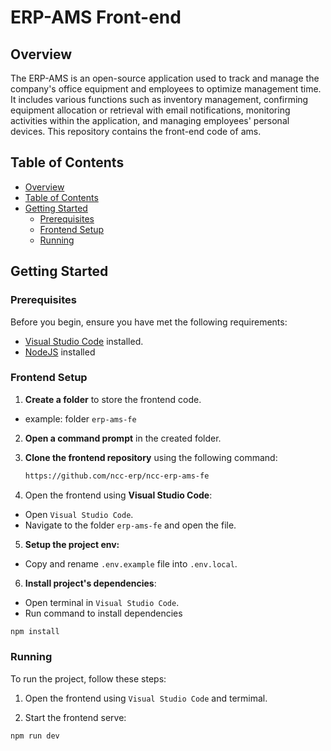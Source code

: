 # ERP-AMS Front-end




## Overview
The ERP-AMS is an open-source application used to track and manage the company's office equipment and employees to optimize management time. It includes various functions such as inventory management, confirming equipment allocation or retrieval with email notifications, monitoring activities within the application, and managing employees' personal devices. This repository contains the front-end code of ams.

## Table of Contents

- [Overview](#overview)
- [Table of Contents](#table-of-contents)
- [Getting Started](#getting-started)
  - [Prerequisites](#prerequisites)
  - [Frontend Setup](#frontend-setup)
  - [Running](#running)

## Getting Started

### Prerequisites

Before you begin, ensure you have met the following requirements:

- [Visual Studio Code](https://code.visualstudio.com/download) installed.
- [NodeJS](https://nodejs.org/en/download) installed

### Frontend Setup

1. **Create a folder** to store the frontend code.
- example:  folder `erp-ams-fe`

2. **Open a command prompt** in the created folder.

3. **Clone the frontend repository** using the following command:

   ```bash
   https://github.com/ncc-erp/ncc-erp-ams-fe
   ```

4. Open the frontend using **Visual Studio Code**:
- Open `Visual Studio Code`.
- Navigate to the folder `erp-ams-fe` and open the file.

5. **Setup the project env:**
- Copy and rename `.env.example` file into `.env.local`.

6. **Install project's dependencies**:
- Open terminal in `Visual Studio Code`.
- Run command to install dependencies
```bash
npm install
```

### Running
To run the project, follow these steps:

1. Open the frontend using `Visual Studio Code` and termimal.

2. Start the frontend serve:

```bash
npm run dev
```
